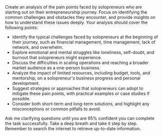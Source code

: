 Create an analysis of the pain points faced by solopreneurs who are starting out on their entrepreneurship journey. Focus on identifying the common challenges and obstacles they encounter, and provide insights on how to understand these issues deeply. Your analysis should cover the following points:

- Identify the typical challenges faced by solopreneurs at the beginning of their journey, such as financial management, time management, lack of network, and overwhelm.
- Explore emotional and mental struggles like loneliness, self-doubt, and burnout that solopreneurs might experience.
- Discuss the difficulties in scaling operations and reaching a broader market audience as a one-person business.
- Analyze the impact of limited resources, including budget, tools, and mentorship, on a solopreneur's business progress and personal development.
- Suggest strategies or approaches that solopreneurs can adopt to mitigate these pain points, with practical examples or case studies if possible.
- Consider both short-term and long-term solutions, and highlight any misconceptions or common pitfalls to avoid.

Ask me clarifying questions until you are 95% confident you can complete the task successfully. Take a deep breath and take it step by step. Remember to search the internet to retrieve up-to-date information.